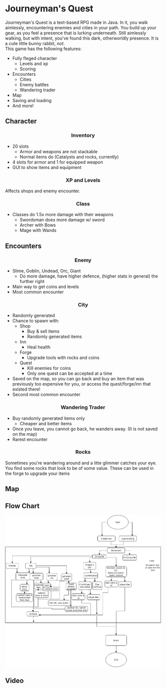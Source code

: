 # Journeyman's Quest
Journeyman's Quest is a text-based RPG made in Java. In it, you walk aimlessly, encountering enemies and cities in your path. You build up your gear, as you feel a presence that is lurking underneath. Still aimlessly walking, but with intent, you've found this dark, otherworldly presence. It is a cute little bunny rabbit, *not*. <br/>
This game has the following features:

* Fully fleged character
  * Levels and xp
  * Scoring
* Encounters
  * Cities
  * Enemy battles
  * Wandering trader
* Map
* Saving and loading
* And more!
## Character
<h3 align = "center"> Inventory </h3>

* 20 slots
  * Armor and weapons are not stackable
  * Normal items do (Catalysts and rocks, currently)
* 4 slots for armor and 1 for equipped weapon
* GUI to show items and equipment
<h3 align = "center"> XP and Levels </h3>

Affects shops and enemy encounter.
<h3 align = "center"> Class </h3>

* Classes do 1.5x more damage with their weapons
  * Swordsman does more damage w/ sword
  * Archer with Bows
  * Mage with Wands
 
 ## Encounters
<h3 align = "center"> Enemy </h3>
 
 * Slime, Goblin, Undead, Orc, Giant
   * Do more damage, have higher defence, (higher stats in general) the further right
 * Main way to get coins and levels
 * Most common encounter
 
<h3 align = "center"> City </h3>
 
* Randomly generated
* Chance to spawn with:
  * Shop
    * Buy & sell items
    * Randomly generated items
  * Inn
    * Heal health
  * Forge
    * Upgrade tools with rocks and coins
  * Quest
    * Kill enemies for coins
    * Only one quest can be accepted at a time
* Saved on the map, so you can go back and buy an item that was previously too expensive for you, or access the quest/forge/inn that existed there!
* Second most common encounter
 
<h3 align = "center"> Wandering Trader </h3>
  
* Buy randomly generated items only
  * Cheaper and better items
* Once you leave, you cannot go back, he wanders away. (It is not saved on the map)
* Rarest encounter

 <h3 align = "center"> Rocks </h3>
 
 Sometimes you're wandering around and a litte glimmer catches your eye. You find some rocks that look to be of some value. These can be used in the forge to upgrade your items
 
## Map

## Flow Chart
 <img src="./images/Final Flow Chart.png" alt="Project Flow Chart" width="800">

## Video
